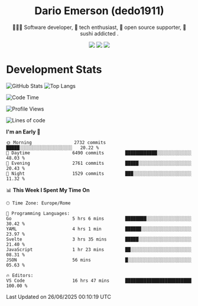 <div align="center">
  
# Dario Emerson (dedo1911)
👨🏼‍💻 Software developer, 🔧 tech enthusiast, 🙌 open source supporter, 🍣 sushi addicted .

[![](https://img.shields.io/badge/-Linkedin-informational?style=for-the-badge&logo=linkedin&logoColor=white&color=2867B2)](http://linkedin.com/in/dedo1911)
[![](https://img.shields.io/badge/-Telegram-informational?style=for-the-badge&logo=telegram&logoColor=white&color=0088cc)](https://t.me/dedo1911)
[![](https://img.shields.io/badge/-Facebook-informational?style=for-the-badge&logo=facebook&logoColor=white&color=3b5998)](https://fb.com/dedo1911)

</div>

# Development Stats

![GitHub Stats](https://github-readme-stats.vercel.app/api?username=dedo1911&hide=&count_private=true&title_color=84cc16&text_color=ffffff&icon_color=84cc16&bg_color=1c1917&hide_border=true&border_radius=0&show_icons=true)
![Top Langs](https://github-readme-stats.vercel.app/api/top-langs/?username=dedo1911&theme=chartreuse-dark&layout=compact)

<!--START_SECTION:waka-->
![Code Time](http://img.shields.io/badge/Code%20Time-1%2C723%20hrs%208%20mins-blue)

![Profile Views](http://img.shields.io/badge/Profile%20Views-1-blue)

![Lines of code](https://img.shields.io/badge/From%20Hello%20World%20I%27ve%20Written-4.1%20million%20lines%20of%20code-blue)

**I'm an Early 🐤** 

```text
🌞 Morning                2732 commits        █████░░░░░░░░░░░░░░░░░░░░   20.22 % 
🌆 Daytime                6490 commits        ████████████░░░░░░░░░░░░░   48.03 % 
🌃 Evening                2761 commits        █████░░░░░░░░░░░░░░░░░░░░   20.43 % 
🌙 Night                  1529 commits        ███░░░░░░░░░░░░░░░░░░░░░░   11.32 % 
```


📊 **This Week I Spent My Time On** 

```text
🕑︎ Time Zone: Europe/Rome

💬 Programming Languages: 
Go                       5 hrs 6 mins        ████████░░░░░░░░░░░░░░░░░   30.42 % 
YAML                     4 hrs 1 min         ██████░░░░░░░░░░░░░░░░░░░   23.97 % 
Svelte                   3 hrs 35 mins       █████░░░░░░░░░░░░░░░░░░░░   21.40 % 
JavaScript               1 hr 23 mins        ██░░░░░░░░░░░░░░░░░░░░░░░   08.31 % 
JSON                     56 mins             █░░░░░░░░░░░░░░░░░░░░░░░░   05.63 % 

🔥 Editors: 
VS Code                  16 hrs 47 mins      █████████████████████████   100.00 % 
```


 Last Updated on 26/06/2025 00:10:19 UTC
<!--END_SECTION:waka-->

<!--
**dedo1911/dedo1911** is a ✨ _special_ ✨ repository because its `README.md` (this file) appears on your GitHub profile.

Here are some ideas to get you started:

- 🔭 I’m currently working on ...
- 🌱 I’m currently learning ...
- 👯 I’m looking to collaborate on ...
- 🤔 I’m looking for help with ...
- 💬 Ask me about ...
- 📫 How to reach me: ...
- 😄 Pronouns: ...
- ⚡ Fun fact: ...
-->
